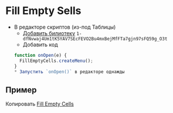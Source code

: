 # Fill Empty Sells

* В редакторе скриптов (из-под Таблицы)
  * [Добавить билиотеку](https://developers.google.com/apps-script/guide_libraries) `1-dfNvwaj4Um1tK5YAV7SEcFEVO2Bu4mxBejMfFTa7gjn97sFQ59g_O3t`
  * Добавить код
  ```js
  function onOpen(e) {
    FillEmptyCells.createMenu();
  }
  * Запустить `onOpen()` в редакторе однажды

## Пример

Копировать [Fill Empty Cells](https://docs.google.com/spreadsheets/d/1AziTOGXmv7kCtMeaVuV1BPRBk1JWSAlY-EVon3tEYMA/copy) 

